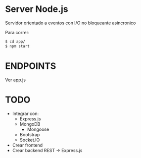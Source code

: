 Server Node.js
===========
Servidor orientado a eventos con I/O no bloqueante asincronico



Para correr: 
```sh
$ cd app/
$ npm start
```
ENDPOINTS
===========

Ver app.js

TODO
===========

- Integrar con:
    - Express.js 
    - MongoDB 
      - Mongoose
    - Bootstrap
    - Socket.IO 
- Crear frontend
- Crear backend REST -> Express.js
